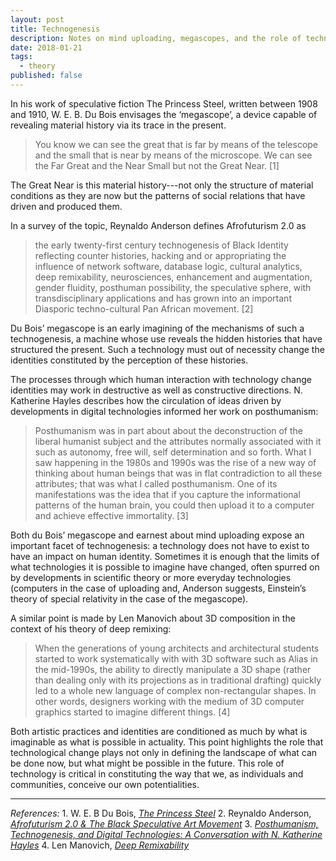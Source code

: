 ```yaml
---
layout: post
title: Technogenesis
description: Notes on mind uploading, megascopes, and the role of technology in constructing human identity.
date: 2018-01-21
tags:
  - theory
published: false
---
```


In his work of speculative fiction The Princess Steel, written between 1908 and 1910, W. E. B. Du Bois envisages the ‘megascope’, a device capable of revealing material history via its trace in the present.

> You know we can see the great that is far by means of the telescope and the small that is near by means of the microscope. We can see the Far Great and the Near Small but not the Great Near. [1]

The Great Near is this material history---not only the structure of material conditions as they are now but the patterns of social relations that have driven and produced them.

In a survey of the topic, Reynaldo Anderson defines Afrofuturism 2.0 as

> the early twenty-first century technogenesis of Black Identity reflecting counter histories, hacking and or appropriating the influence of network software, database logic, cultural analytics, deep remixability, neurosciences, enhancement and augmentation, gender fluidity, posthuman possibility, the speculative sphere, with transdisciplinary applications and has grown into an important Diasporic techno-cultural Pan African movement. [2]

Du Bois’ megascope is an early imagining of the mechanisms of such a technogenesis, a machine whose use reveals the hidden histories that have structured the present. Such a technology must out of necessity change the identities constituted by the perception of these histories.

The processes through which human interaction with technology change identities may work in destructive as well as constructive directions. N. Katherine Hayles describes how the circulation of ideas driven by developments in digital technologies informed her work on posthumanism:

> Posthumanism was in part about about the deconstruction of the liberal humanist subject and the attributes normally associated with it such as autonomy, free will, self determination and so forth. What I saw happening in the 1980s and 1990s was the rise of a new way of thinking about human beings that was in flat contradiction to all these attributes; that was what I called posthumanism.  One of its manifestations was the idea that if you capture the informational patterns of the human brain, you could then upload it to a computer and achieve effective immortality. [3]

Both du Bois’ megascope and earnest about mind uploading expose an important facet of technogenesis: a technology does not have to exist to have an impact on human identity. Sometimes it is enough that the limits of what technologies it is possible to imagine have changed, often spurred on by developments in scientific theory or more everyday technologies (computers in the case of uploading and, Anderson suggests, Einstein’s theory of special relativity in the case of the megascope).

A similar point is made by Len Manovich about 3D composition in the context of his theory of deep remixing:

> When the generations of young architects and architectural students started to work systematically with with 3D software such as Alias in the mid-1990s, the ability to directly manipulate a 3D shape (rather than dealing only with its projections as in traditional drafting) quickly led to a whole new language of complex non-rectangular shapes. In other words, designers working with the medium of 3D computer graphics started to imagine different things. [4]

Both artistic practices and identities are conditioned as much by what is imaginable as what is possible in actuality. This point highlights the role that technological change plays not only in defining the landscape of what can be done now, but what might be possible in the future. This role of technology is critical in constituting the way that we, as individuals and communities, conceive our own potentialities.

<hr>
<i>References:</i>
1. W. E. B Du Bois, <a href="https://www.academia.edu/19311186/W.E.B._Du_Bois_The_Princess_Steel_"><i>The Princess Steel</i></a>
2. Reynaldo Anderson, <a href="https://monoskop.org/images/a/a9/Anderson_Reynaldo_2016_Afrofuturism_2.0_and_the_Black_Speculative_Arts_Movement.pdf"><i>Afrofuturism 2.0 & The Black Speculative Art Movement</i></a>
3. <a href="http://twentythree.fibreculturejournal.org/fcj-172-posthumanism-technogenesis-and-digital-technologies-a-conversation-with-katherine-n-hayles/"><i>Posthumanism, Technogenesis, and Digital Technologies: A Conversation with N. Katherine Hayles</i></a>
4. Len Manovich, <a href="https://scholarworks.iu.edu/journals/index.php/artifact/article/view/1358"><i>Deep Remixability</i></a>

